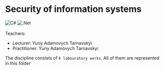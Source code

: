 # Security of information systems
![C#](https://img.shields.io/badge/c%23-%23239120.svg?style=for-the-badge&logo=c-sharp&logoColor=white)
![.Net](https://img.shields.io/badge/.NET-5C2D91?style=for-the-badge&logo=.net&logoColor=white) <br><br>
Teachers:
- Lecturer: Yuriy Adamovych Tarnavskyi <br>
- Practitioner: Yuriy Adamovych Tarnavskyi <br>

The discipline consists of `6 labouratory works`. All of them are represented in this folder
